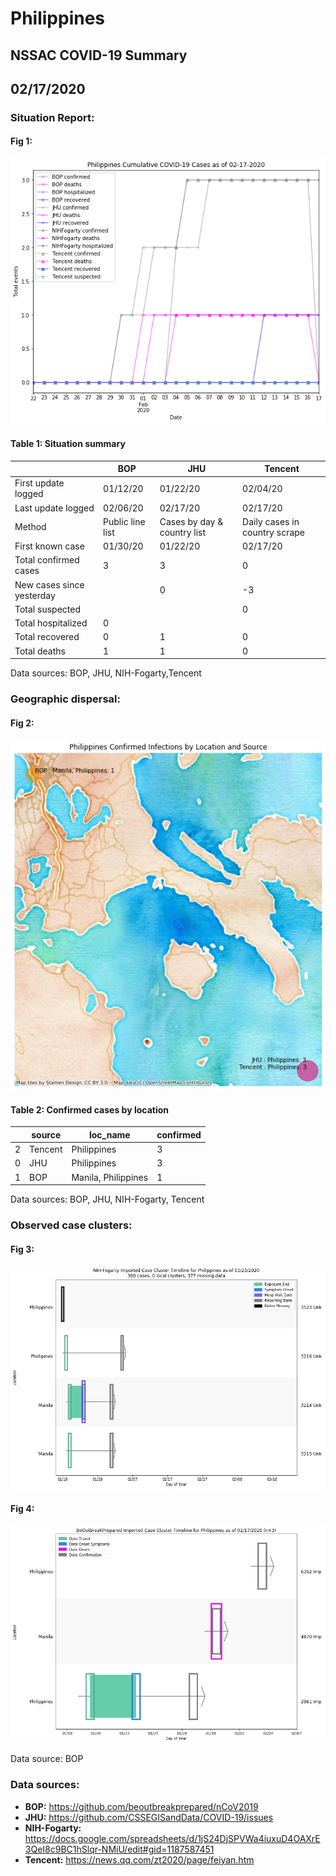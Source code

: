 # Philippines
## NSSAC COVID-19 Summary
## 02/17/2020



### Situation Report:
#### Fig 1:
![Philippines cases](../merged_histories/Philippines_merged_histories.png)

#### Table 1: Situation summary


|                           | BOP              | JHU                         | Tencent                       |
|---------------------------|------------------|-----------------------------|-------------------------------|
| First update logged       | 01/12/20         | 01/22/20                    | 02/04/20                      |
| Last update logged        | 02/06/20         | 02/17/20                    | 02/17/20                      |
| Method                    | Public line list | Cases by day & country list | Daily cases in country scrape |
| First known case          | 01/30/20         | 01/22/20                    | 02/17/20                      |
| Total confirmed cases     | 3                | 3                           | 0                             |
| New cases since yesterday |                  | 0                           | -3                            |
| Total suspected           |                  |                             | 0                             |
| Total hospitalized        | 0                |                             |                               |
| Total recovered           | 0                | 1                           | 0                             |
| Total deaths              | 1                | 1                           | 0                             |

Data sources: BOP, JHU, NIH-Fogarty,Tencent


### Geographic dispersal:
#### Fig 2:
![Philippines mapped](../case_locs/Philippines_case_locs.png)

#### Table 2: Confirmed cases by location


|    | source   | loc_name            |   confirmed |
|----|----------|---------------------|-------------|
|  2 | Tencent  | Philippines         |           3 |
|  0 | JHU      | Philippines         |           3 |
|  1 | BOP      | Manila, Philippines |           1 |

Data sources: BOP, JHU, NIH-Fogarty, Tencent


### Observed case clusters:
#### Fig 3:
![Philippines cases](../cluster_analysis/Philippines_imported_cases_NIHFogarty.png)


#### Fig 4:
![Philippines cases](../cluster_analysis/Philippines_imported_cases_BOP.png)



Data source: BOP


### Data sources:
* **BOP:** https://github.com/beoutbreakprepared/nCoV2019
* **JHU:** https://github.com/CSSEGISandData/COVID-19/issues
* **NIH-Fogarty:** https://docs.google.com/spreadsheets/d/1jS24DjSPVWa4iuxuD4OAXrE3QeI8c9BC1hSlqr-NMiU/edit#gid=1187587451
* **Tencent:** https://news.qq.com/zt2020/page/feiyan.htm